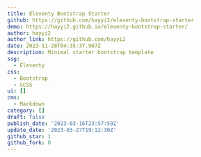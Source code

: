```yaml
---
title: Eleventy Bootstrap Starter
github: https://github.com/hayyi2/eleventy-bootstrap-starter
demo: https://hayyi2.github.io/eleventy-bootstrap-starter/
author: hayyi2
author_link: https://github.com/hayyi2
date: 2023-11-28T04:35:37.967Z
description: Minimal starter bootstrap template
ssg:
  - Eleventy
css:
  - Bootstrap
  - SCSS
ui: []
cms:
  - Markdown
category: []
draft: false
publish_date: '2023-03-16T23:57:59Z'
update_date: '2023-03-27T19:12:30Z'
github_star: 1
github_fork: 0
---
```

